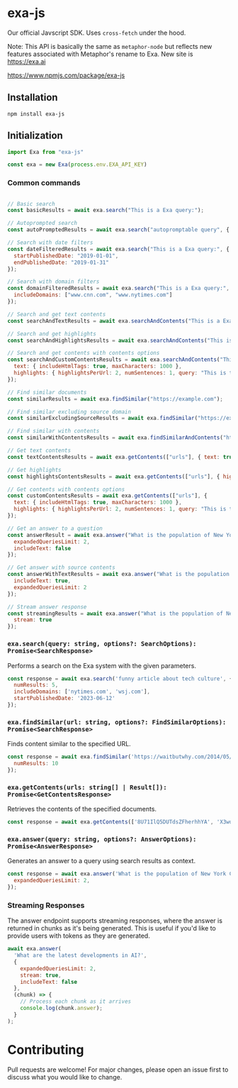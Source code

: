 # exa-js

Our official Javscript SDK. Uses `cross-fetch` under the hood.

Note: This API is basically the same as `metaphor-node` but reflects new
features associated with Metaphor's rename to Exa. New site is https://exa.ai

https://www.npmjs.com/package/exa-js

## Installation
```
npm install exa-js
```

## Initialization 
```js
import Exa from "exa-js"

const exa = new Exa(process.env.EXA_API_KEY)
```

### Common commands

```js

// Basic search
const basicResults = await exa.search("This is a Exa query:");

// Autoprompted search
const autoPromptedResults = await exa.search("autopromptable query", { useAutoprompt: true });

// Search with date filters
const dateFilteredResults = await exa.search("This is a Exa query:", {
  startPublishedDate: "2019-01-01",
  endPublishedDate: "2019-01-31"
});

// Search with domain filters
const domainFilteredResults = await exa.search("This is a Exa query:", {
  includeDomains: ["www.cnn.com", "www.nytimes.com"]
});

// Search and get text contents
const searchAndTextResults = await exa.searchAndContents("This is a Exa query:", { text: true });

// Search and get highlights
const searchAndHighlightsResults = await exa.searchAndContents("This is a Exa query:", { highlights: true });

// Search and get contents with contents options
const searchAndCustomContentsResults = await exa.searchAndContents("This is a Exa query:", {
  text: { includeHtmlTags: true, maxCharacters: 1000 },
  highlights: { highlightsPerUrl: 2, numSentences: 1, query: "This is the highlight query:" }
});

// Find similar documents
const similarResults = await exa.findSimilar("https://example.com");

// Find similar excluding source domain
const similarExcludingSourceResults = await exa.findSimilar("https://example.com", { excludeSourceDomain: true });

// Find similar with contents
const similarWithContentsResults = await exa.findSimilarAndContents("https://example.com", { text: true, highlights: true });

// Get text contents
const textContentsResults = await exa.getContents(["urls"], { text: true });

// Get highlights
const highlightsContentsResults = await exa.getContents(["urls"], { highlights: true });

// Get contents with contents options
const customContentsResults = await exa.getContents(["urls"], {
  text: { includeHtmlTags: true, maxCharacters: 1000 },
  highlights: { highlightsPerUrl: 2, numSentences: 1, query: "This is the highlight query:" }
});

// Get an answer to a question
const answerResult = await exa.answer("What is the population of New York City?", {
  expandedQueriesLimit: 2,
  includeText: false
});

// Get answer with source contents
const answerWithTextResults = await exa.answer("What is the population of New York City?", {
  includeText: true,
  expandedQueriesLimit: 2
});

// Stream answer response
const streamingResults = await exa.answer("What is the population of New York City?", {
  stream: true
});
```

### `exa.search(query: string, options?: SearchOptions): Promise<SearchResponse>`
Performs a search on the Exa system with the given parameters.

```javascript
const response = await exa.search('funny article about tech culture', {
  numResults: 5,
  includeDomains: ['nytimes.com', 'wsj.com'], 
  startPublishedDate: '2023-06-12'
});
```

### `exa.findSimilar(url: string, options?: FindSimilarOptions): Promise<SearchResponse>`
Finds content similar to the specified URL.

```javascript
const response = await exa.findSimilar('https://waitbutwhy.com/2014/05/fermi-paradox.html', {
  numResults: 10
});
```

### `exa.getContents(urls: string[] | Result[]): Promise<GetContentsResponse>`
Retrieves the contents of the specified documents.

```javascript
const response = await exa.getContents(['8U71IlQ5DUTdsZFherhhYA', 'X3wd0PbJmAvhu_DQjDKA7A']);
```

### `exa.answer(query: string, options?: AnswerOptions): Promise<AnswerResponse>`
Generates an answer to a query using search results as context.

```javascript
const response = await exa.answer('What is the population of New York City?', {
  expandedQueriesLimit: 2,
});
```

### Streaming Responses
The answer endpoint supports streaming responses, where the answer is returned in chunks as it's being generated. This is useful if you'd like to provide users with tokens as they are generated.

```javascript
await exa.answer(
  'What are the latest developments in AI?',
  {
    expandedQueriesLimit: 2,
    stream: true,
    includeText: false
  },
  (chunk) => {
    // Process each chunk as it arrives
    console.log(chunk.answer);
  }
);
```

# Contributing
Pull requests are welcome! For major changes, please open an issue first to discuss what you would like to change.
